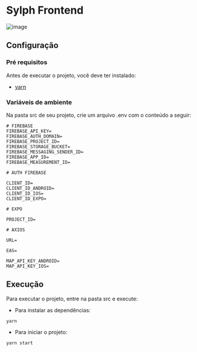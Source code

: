 # Sylph Frontend

![image](https://user-images.githubusercontent.com/37307099/209450444-ecbf09a2-f5c6-457b-b9c1-5ad55456277c.png)

## Configuração

### Pré requisitos

Antes de executar o projeto, você deve ter instalado:

- [yarn](https://yarnpkg.com/)

### Variáveis de ambiente

Na pasta src de seu projeto, crie um arquivo .env com o conteúdo a seguir:

```
# FIREBASE
FIREBASE_API_KEY=
FIREBASE_AUTH_DOMAIN=
FIREBASE_PROJECT_ID=
FIREBASE_STORAGE_BUCKET=
FIREBASE_MESSAGING_SENDER_ID=
FIREBASE_APP_ID=
FIREBASE_MEASUREMENT_ID=

# AUTH FIREBASE

CLIENT_ID=
CLIENT_ID_ANDROID=
CLIENT_ID_IOS=
CLIENT_ID_EXPO=

# EXPO

PROJECT_ID=

# AXIOS

URL=

EAS=

MAP_API_KEY_ANDROID=
MAP_API_KEY_IOS=
```

## Execução

Para executar o projeto, entre na pasta src e execute:

- Para instalar as dependências:

```
yarn
```

- Para iniciar o projeto:

```
yarn start
```
